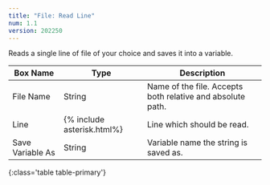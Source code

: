 ```yaml
---
title: "File: Read Line"
num: 1.1
version: 202250
---
```


Reads a single line of file of your choice and saves it into a variable.

| Box Name | Type | Description |
|-------|--------|--------
|File Name|String|Name of the file. Accepts both relative and absolute path.|
|Line|{% include asterisk.html%}|Line which should be read.|
|Save Variable As|String|Variable name the string is saved as.
{:class='table table-primary'}
